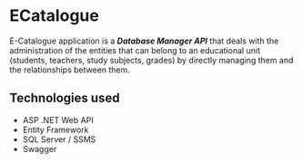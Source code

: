   # ECatalogue
    
  E-Catalogue application is a ***Database Manager API*** that deals 
with the administration of the entities that can belong 
to an educational unit (students, teachers, study subjects, grades) 
by directly managing them and the relationships between them.

## Technologies used

+ ASP .NET Web API
+ Entity Framework
+ SQL Server / SSMS
+ Swagger
